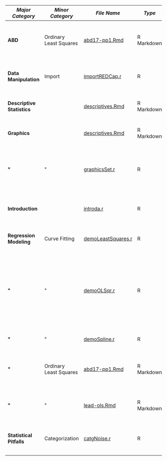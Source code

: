 *Major Category* | *Minor Category* | *File Name* | *Type* | *Description*
---- | ---- | ---- | ---- | ----
**ABD**| Ordinary Least Squares | [abd17-pp1.Rmd](https://github.com/harrelfe/rscripts/blob/master/abd17-pp1.Rmd) | R Markdown | Analysis of Biological Data Chapter 17 Practice Problems 1-3; [report](http://htmlpreview.github.io/?https://github.com/harrelfe/rscripts/blob/master/abd17-pp1.html)
**Data Manipulation**| Import | [importREDCap.r](https://github.com/harrelfe/rscripts/blob/master/importREDCap.r) | R | Function to clean up REDCap dataset exported to R
**Descriptive Statistics**|  | [descriptives.Rmd](https://github.com/harrelfe/rscripts/blob/master/descriptives.Rmd) | R Markdown | Descriptive Analysis of FEV Dataset; [report](http://htmlpreview.github.io/?https://github.com/harrelfe/rscripts/blob/master/descriptives.html)
**Graphics**|  | [descriptives.Rmd](https://github.com/harrelfe/rscripts/blob/master/descriptives.Rmd) | R Markdown | Descriptive Analysis of FEV Dataset; [report](http://htmlpreview.github.io/?https://github.com/harrelfe/rscripts/blob/master/descriptives.html)
**"**| " | [graphicsSet.r](https://github.com/harrelfe/rscripts/blob/master/graphicsSet.r) | R | various graphics utility functions including color specifications
**Introduction**|  | [introda.r](https://github.com/harrelfe/rscripts/blob/master/introda.r) | R | Intro to R for Data Analysis (With Self-Contained Data)
**Regression Modeling**| Curve Fitting | [demoLeastSquares.r](https://github.com/harrelfe/rscripts/blob/master/demoLeastSquares.r) | R | Interactive Demo of Least Squares and Other Fitting
**"**| " | [demoOLSqr.r](https://github.com/harrelfe/rscripts/blob/master/demoOLSqr.r) | R | Non-Interactive Demo of Polynomial and Spline Fitting with OLS and quantile regression and how to use a list of models
**"**| " | [demoSpline.r](https://github.com/harrelfe/rscripts/blob/master/demoSpline.r) | R | Interactive Demo of Spline Fitting
**"**| Ordinary Least Squares | [abd17-pp1.Rmd](https://github.com/harrelfe/rscripts/blob/master/abd17-pp1.Rmd) | R Markdown | Analysis of Biological Data Chapter 17 Practice Problems 1-3; [report](http://htmlpreview.github.io/?https://github.com/harrelfe/rscripts/blob/master/abd17-pp1.html)
**"**| " | [lead-ols.Rmd](https://github.com/harrelfe/rscripts/blob/master/lead-ols.Rmd) | R Markdown | Linear Model Analysis of Rosner `lead` Dataset; [report](http://htmlpreview.github.io/?https://github.com/harrelfe/rscripts/blob/master/lead-ols.html)
**Statistical Pitfalls**| Categorization | [catgNoise.r](https://github.com/harrelfe/rscripts/blob/master/catgNoise.r) | R | Interactive RStudio Simulation of Noise and Categorization
